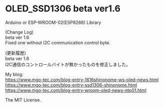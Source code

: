 # OLED_SSD1306 beta ver1.6
Arduino or ESP-WROOM-02(ESP8266) Library  

(Change Log)  
beta ver 1.6  
Fixed one without I2C communication control byte.

(更新履歴)  
beta ver 1.6  
I2C通信のコントロールバイトが無かったものを修正しました。  

My blog:  
https://www.mgo-tec.com/blog-entry-1616shinonome-ws-oled-news.html
https://www.mgo-tec.com/blog-entry-ssd1306-shinonome.html  
https://www.mgo-tec.com/blog-entry-wroom-oled-news-ntp01.html  

The MIT License.